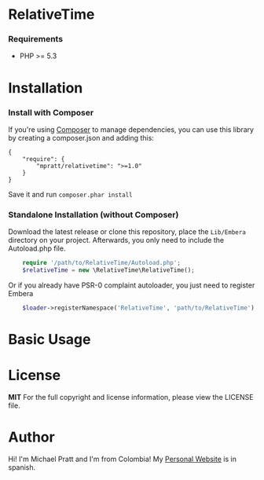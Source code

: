 RelativeTime
============

### Requirements
- PHP >= 5.3

Installation
============

### Install with Composer
If you're using [Composer](https://github.com/composer/composer) to manage
dependencies, you can use this library by creating a composer.json and adding this:

    {
        "require": {
            "mpratt/relativetime": ">=1.0"
        }
    }

Save it and run `composer.phar install`

### Standalone Installation (without Composer)
Download the latest release or clone this repository, place the `Lib/Embera` directory on your project. Afterwards, you only need to include
the Autoload.php file.

```php
    require '/path/to/RelativeTime/Autoload.php';
    $relativeTime = new \RelativeTime\RelativeTime();
```

Or if you already have PSR-0 complaint autoloader, you just need to register Embera
```php
    $loader->registerNamespace('RelativeTime', 'path/to/RelativeTime');
```

Basic Usage
===========


License
=======
**MIT**
For the full copyright and license information, please view the LICENSE file.

Author
=====
Hi! I'm Michael Pratt and I'm from Colombia!
My [Personal Website](http://www.michael-pratt.com) is in spanish.
